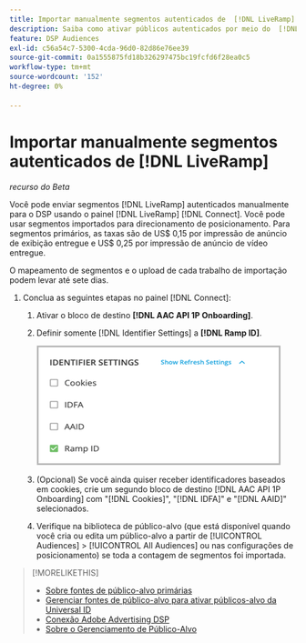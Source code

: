 ```yaml
---
title: Importar manualmente segmentos autenticados de  [!DNL LiveRamp]
description: Saiba como ativar públicos autenticados por meio do  [!DNL LiveRamp].
feature: DSP Audiences
exl-id: c56a54c7-5300-4cda-96d0-82d86e76ee39
source-git-commit: 0a1555875fd18b326297475bc19fcfd6f28ea0c5
workflow-type: tm+mt
source-wordcount: '152'
ht-degree: 0%

---
```


# Importar manualmente segmentos autenticados de [!DNL LiveRamp]

*recurso do Beta*

Você pode enviar segmentos [!DNL LiveRamp] autenticados manualmente para o DSP usando o painel [!DNL LiveRamp] [!DNL Connect]. Você pode usar segmentos importados para direcionamento de posicionamento. Para segmentos primários, as taxas são de US$ 0,15 por impressão de anúncio de exibição entregue e US$ 0,25 por impressão de anúncio de vídeo entregue.

O mapeamento de segmentos e o upload de cada trabalho de importação podem levar até sete dias.

<!--Is this first step relevant for this process?

1. For measurement using [[!DNL Adobe] [!DNL Analytics for Advertising]](/help/integrations/analytics/overview.md):

   1. Complete all [prerequisites for implementing [!DNL Analytics for Advertising]](/help/integrations/analytics/prerequisites.md) and make sure that the [AMO ID and EF ID](/help/integrations/analytics/ids.md) are being populated in your tracking URLs.
   
   1. [Maybe just add a param to existing tag] Deploy a second JavaScript tag for [!DNL RampIDs] on your webpages to match onsite events to ad impressions. Contact your Adobe Account Team to get the tag and instructions for where to implement it.

 -->

1. Conclua as seguintes etapas no painel [!DNL Connect]:

   1. Ativar o bloco de destino **[!DNL AAC API 1P Onboarding]**.

   1. Definir somente [!DNL Identifier Settings] a **[!DNL Ramp ID]**.

      ![Configurações do identificador](/help/dsp/assets/liveramp-tile-settings.png)

   1. (Opcional) Se você ainda quiser receber identificadores baseados em cookies, crie um segundo bloco de destino [!DNL AAC API 1P Onboarding] com &quot;[!DNL Cookies]&quot;, &quot;[!DNL IDFA]&quot; e &quot;[!DNL AAID]&quot; selecionados.

   1. Verifique na biblioteca de público-alvo (que está disponível quando você cria ou edita um público-alvo a partir de [!UICONTROL Audiences] > [!UICONTROL All Audiences] ou nas configurações de posicionamento) se toda a contagem de segmentos foi importada.

>[!MORELIKETHIS]
>
>* [Sobre fontes de público-alvo primárias](source-about.md)
>* [Gerenciar fontes de público-alvo para ativar públicos-alvo da Universal ID](source-manage.md)
>* [Conexão Adobe Advertising DSP](https://experienceleague.adobe.com/docs/experience-platform/destinations/catalog/advertising/adobe-advertising-cloud-connection.html?lang=pt-BR)
>* [Sobre o Gerenciamento de Público-Alvo](/help/dsp/audiences/audience-about.md)
